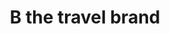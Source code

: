 ---
title: "B the travel brand"
url: /madrid/b-the-travel-brand-calle-del-pico-de-los-artilleros/
shop: Reisebüro
---